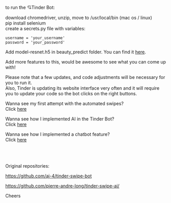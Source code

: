 to run the :cupid:Tinder Bot:

download chromedriver, unzip, move to /usr/local/bin (mac os / linux)
<br />pip install selenium
<br />create a secrets.py file with variables:

    username = 'your_username'
    password = 'your_password'
 
Add model-resnet.h5 in beauty_predict folder. You can find it [here](http://plong.perso.centrale-marseille.fr/visible/model-resnet.h5).

Add more features to this, would be awesome to see what you can come up with!

Please note that a few updates, and code adjustments will be necessary for you to run it. 
<br />Also, Tinder is updating its website interface very often and it will require you to update your code so the bot clicks on the right buttons.

  Wanna see my first attempt with the automated swipes?
  <br />Click [here](https://www.linkedin.com/posts/adriencoucaud_python-code-beginners-activity-6632285105777848321-zC2L)
<br />

  Wanna see how I implemented AI in the Tinder Bot?
  <br />Click [here](https://www.linkedin.com/posts/adriencoucaud_python-coding-programming-activity-6634875689243815936-8ZZn)
<br />

  Wanna see how I implemented a chatbot feature?
  <br />Click [here](https://www.youtube.com/watch?v=o7lzpAcOMzg&list=UU7doeDL3VjhbwL1h-mB1P1g&index=3)
  
<br />
<br />
<br />
Original repositories: 

https://github.com/aj-4/tinder-swipe-bot

https://github.com/pierre-andre-long/tinder-swipe-ai/

Cheers
